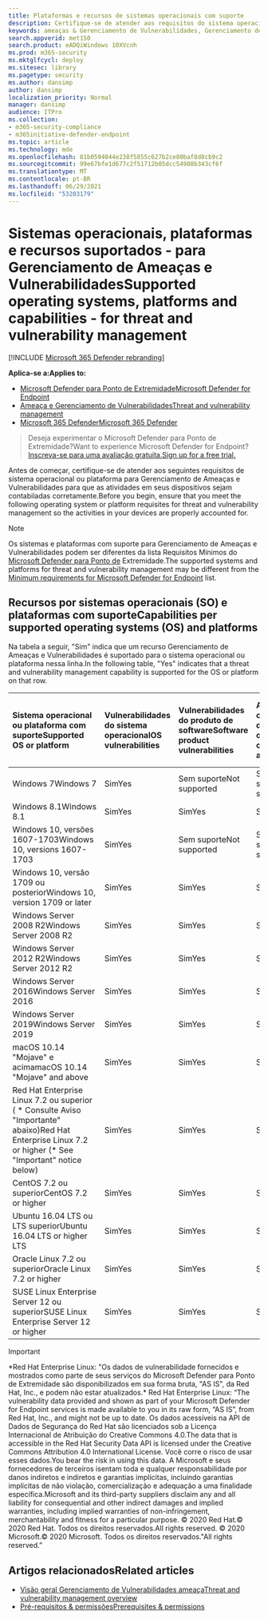```yaml
---
title: Plataformas e recursos de sistemas operacionais com suporte
description: Certifique-se de atender aos requisitos do sistema operacional ou da plataforma para Gerenciamento de Ameaças e Vulnerabilidades, para que as atividades em todos os dispositivos sejam contabiladas corretamente.
keywords: ameaças & Gerenciamento de Vulnerabilidades, Gerenciamento de Ameaças e Vulnerabilidades, sistema operacional, requisitos de plataforma, pré-requisitos, suporte do Microsoft Defender para Endpoint-tvm, Microsoft Defender para Endpoint-tvm, sistemas operacionais com suporte, plataformas com suporte, suporte para linux, suporte para mac
search.appverid: met150
search.product: eADQiWindows 10XVcnh
ms.prod: m365-security
ms.mktglfcycl: deploy
ms.sitesec: library
ms.pagetype: security
ms.author: dansimp
author: dansimp
localization_priority: Normal
manager: dansimp
audience: ITPro
ms.collection:
- m365-security-compliance
- m365initiative-defender-endpoint
ms.topic: article
ms.technology: mde
ms.openlocfilehash: 81b0594044e238f5855c627b2ce80baf8d8cb9c2
ms.sourcegitcommit: 99e67bfe1d677c2f51712b05dcc54908b343cf6f
ms.translationtype: MT
ms.contentlocale: pt-BR
ms.lasthandoff: 06/29/2021
ms.locfileid: "53203179"
---
```

# <a name="supported-operating-systems-platforms-and-capabilities---for-threat-and-vulnerability-management"></a><span data-ttu-id="dfc23-104">Sistemas operacionais, plataformas e recursos suportados - para Gerenciamento de Ameaças e Vulnerabilidades</span><span class="sxs-lookup"><span data-stu-id="dfc23-104">Supported operating systems, platforms and capabilities - for threat and vulnerability management</span></span>

[!INCLUDE [Microsoft 365 Defender rebranding](../../includes/microsoft-defender.md)]

<span data-ttu-id="dfc23-105">**Aplica-se a:**</span><span class="sxs-lookup"><span data-stu-id="dfc23-105">**Applies to:**</span></span>

- [<span data-ttu-id="dfc23-106">Microsoft Defender para Ponto de Extremidade</span><span class="sxs-lookup"><span data-stu-id="dfc23-106">Microsoft Defender for Endpoint</span></span>](https://go.microsoft.com/fwlink/?linkid=2154037)
- [<span data-ttu-id="dfc23-107">Ameaça e Gerenciamento de Vulnerabilidades</span><span class="sxs-lookup"><span data-stu-id="dfc23-107">Threat and vulnerability management</span></span>](next-gen-threat-and-vuln-mgt.md)
- [<span data-ttu-id="dfc23-108">Microsoft 365 Defender</span><span class="sxs-lookup"><span data-stu-id="dfc23-108">Microsoft 365 Defender</span></span>](https://go.microsoft.com/fwlink/?linkid=2118804)

><span data-ttu-id="dfc23-109">Deseja experimentar o Microsoft Defender para Ponto de Extremidade?</span><span class="sxs-lookup"><span data-stu-id="dfc23-109">Want to experience Microsoft Defender for Endpoint?</span></span> [<span data-ttu-id="dfc23-110">Inscreva-se para uma avaliação gratuita.</span><span class="sxs-lookup"><span data-stu-id="dfc23-110">Sign up for a free trial.</span></span>](https://www.microsoft.com/microsoft-365/windows/microsoft-defender-atp?ocid=docs-wdatp-portaloverview-abovefoldlink)

<span data-ttu-id="dfc23-111">Antes de começar, certifique-se de atender aos seguintes requisitos de sistema operacional ou plataforma para Gerenciamento de Ameaças e Vulnerabilidades para que as atividades em seus dispositivos sejam contabiladas corretamente.</span><span class="sxs-lookup"><span data-stu-id="dfc23-111">Before you begin, ensure that you meet the following operating system or platform requisites for threat and vulnerability management so the activities in your devices are properly accounted for.</span></span>

>[!NOTE]
><span data-ttu-id="dfc23-112">Os sistemas e plataformas com suporte para Gerenciamento de Ameaças e Vulnerabilidades podem ser diferentes da lista Requisitos Mínimos do [Microsoft Defender para Ponto de](minimum-requirements.md) Extremidade.</span><span class="sxs-lookup"><span data-stu-id="dfc23-112">The supported systems and platforms for threat and vulnerability management may be different from the [Minimum requirements for Microsoft Defender for Endpoint](minimum-requirements.md) list.</span></span>

## <a name="capabilities-per-supported-operating-systems-os-and-platforms"></a><span data-ttu-id="dfc23-113">Recursos por sistemas operacionais (SO) e plataformas com suporte</span><span class="sxs-lookup"><span data-stu-id="dfc23-113">Capabilities per supported operating systems (OS) and platforms</span></span>

<span data-ttu-id="dfc23-114">Na tabela a seguir, "Sim" indica que um recurso Gerenciamento de Ameaças e Vulnerabilidades é suportado para o sistema operacional ou plataforma nessa linha.</span><span class="sxs-lookup"><span data-stu-id="dfc23-114">In the following table, "Yes" indicates that a threat and vulnerability management capability is supported for the OS or platform on that row.</span></span>

<span data-ttu-id="dfc23-115">Sistema operacional ou plataforma com suporte</span><span class="sxs-lookup"><span data-stu-id="dfc23-115">Supported OS or platform</span></span> | <span data-ttu-id="dfc23-116">Vulnerabilidades do sistema operacional</span><span class="sxs-lookup"><span data-stu-id="dfc23-116">OS vulnerabilities</span></span> | <span data-ttu-id="dfc23-117">Vulnerabilidades do produto de software</span><span class="sxs-lookup"><span data-stu-id="dfc23-117">Software product vulnerabilities</span></span> | <span data-ttu-id="dfc23-118">Avaliação de configuração do sistema operacional</span><span class="sxs-lookup"><span data-stu-id="dfc23-118">OS configuration assessment</span></span> | <span data-ttu-id="dfc23-119">Avaliação de configuração de controles de segurança</span><span class="sxs-lookup"><span data-stu-id="dfc23-119">Security controls configuration assessment</span></span> | <span data-ttu-id="dfc23-120">Avaliação de configuração de produto de software</span><span class="sxs-lookup"><span data-stu-id="dfc23-120">Software product configuration assessment</span></span>
:---|:---|:---|:---|:---|:---
<span data-ttu-id="dfc23-121">Windows 7</span><span class="sxs-lookup"><span data-stu-id="dfc23-121">Windows 7</span></span> | <span data-ttu-id="dfc23-122">Sim</span><span class="sxs-lookup"><span data-stu-id="dfc23-122">Yes</span></span> | <span data-ttu-id="dfc23-123">Sem suporte</span><span class="sxs-lookup"><span data-stu-id="dfc23-123">Not supported</span></span> | <span data-ttu-id="dfc23-124">Sem suporte</span><span class="sxs-lookup"><span data-stu-id="dfc23-124">Not supported</span></span> | <span data-ttu-id="dfc23-125">Sem suporte</span><span class="sxs-lookup"><span data-stu-id="dfc23-125">Not supported</span></span> | <span data-ttu-id="dfc23-126">Sem suporte</span><span class="sxs-lookup"><span data-stu-id="dfc23-126">Not supported</span></span>
<span data-ttu-id="dfc23-127">Windows 8.1</span><span class="sxs-lookup"><span data-stu-id="dfc23-127">Windows 8.1</span></span> | <span data-ttu-id="dfc23-128">Sim</span><span class="sxs-lookup"><span data-stu-id="dfc23-128">Yes</span></span> | <span data-ttu-id="dfc23-129">Sim</span><span class="sxs-lookup"><span data-stu-id="dfc23-129">Yes</span></span> | <span data-ttu-id="dfc23-130">Sim</span><span class="sxs-lookup"><span data-stu-id="dfc23-130">Yes</span></span> | <span data-ttu-id="dfc23-131">Sim</span><span class="sxs-lookup"><span data-stu-id="dfc23-131">Yes</span></span>| <span data-ttu-id="dfc23-132">Sim</span><span class="sxs-lookup"><span data-stu-id="dfc23-132">Yes</span></span>
<span data-ttu-id="dfc23-133">Windows 10, versões 1607-1703</span><span class="sxs-lookup"><span data-stu-id="dfc23-133">Windows 10, versions 1607-1703</span></span> | <span data-ttu-id="dfc23-134">Sim</span><span class="sxs-lookup"><span data-stu-id="dfc23-134">Yes</span></span>  | <span data-ttu-id="dfc23-135">Sem suporte</span><span class="sxs-lookup"><span data-stu-id="dfc23-135">Not supported</span></span> | <span data-ttu-id="dfc23-136">Sem suporte</span><span class="sxs-lookup"><span data-stu-id="dfc23-136">Not supported</span></span> | <span data-ttu-id="dfc23-137">Sem suporte</span><span class="sxs-lookup"><span data-stu-id="dfc23-137">Not supported</span></span> | <span data-ttu-id="dfc23-138">Sem suporte</span><span class="sxs-lookup"><span data-stu-id="dfc23-138">Not supported</span></span>
<span data-ttu-id="dfc23-139">Windows 10, versão 1709 ou posterior</span><span class="sxs-lookup"><span data-stu-id="dfc23-139">Windows 10, version 1709 or later</span></span> | <span data-ttu-id="dfc23-140">Sim</span><span class="sxs-lookup"><span data-stu-id="dfc23-140">Yes</span></span> | <span data-ttu-id="dfc23-141">Sim</span><span class="sxs-lookup"><span data-stu-id="dfc23-141">Yes</span></span> | <span data-ttu-id="dfc23-142">Sim</span><span class="sxs-lookup"><span data-stu-id="dfc23-142">Yes</span></span> | <span data-ttu-id="dfc23-143">Sim</span><span class="sxs-lookup"><span data-stu-id="dfc23-143">Yes</span></span> | <span data-ttu-id="dfc23-144">Sim</span><span class="sxs-lookup"><span data-stu-id="dfc23-144">Yes</span></span>
<span data-ttu-id="dfc23-145">Windows Server 2008 R2</span><span class="sxs-lookup"><span data-stu-id="dfc23-145">Windows Server 2008 R2</span></span> | <span data-ttu-id="dfc23-146">Sim</span><span class="sxs-lookup"><span data-stu-id="dfc23-146">Yes</span></span> | <span data-ttu-id="dfc23-147">Sim</span><span class="sxs-lookup"><span data-stu-id="dfc23-147">Yes</span></span> | <span data-ttu-id="dfc23-148">Sim</span><span class="sxs-lookup"><span data-stu-id="dfc23-148">Yes</span></span> | <span data-ttu-id="dfc23-149">Sim</span><span class="sxs-lookup"><span data-stu-id="dfc23-149">Yes</span></span> | <span data-ttu-id="dfc23-150">Sim</span><span class="sxs-lookup"><span data-stu-id="dfc23-150">Yes</span></span>
<span data-ttu-id="dfc23-151">Windows Server 2012 R2</span><span class="sxs-lookup"><span data-stu-id="dfc23-151">Windows Server 2012 R2</span></span> | <span data-ttu-id="dfc23-152">Sim</span><span class="sxs-lookup"><span data-stu-id="dfc23-152">Yes</span></span> | <span data-ttu-id="dfc23-153">Sim</span><span class="sxs-lookup"><span data-stu-id="dfc23-153">Yes</span></span> | <span data-ttu-id="dfc23-154">Sim</span><span class="sxs-lookup"><span data-stu-id="dfc23-154">Yes</span></span> | <span data-ttu-id="dfc23-155">Sim</span><span class="sxs-lookup"><span data-stu-id="dfc23-155">Yes</span></span> | <span data-ttu-id="dfc23-156">Sim</span><span class="sxs-lookup"><span data-stu-id="dfc23-156">Yes</span></span>
<span data-ttu-id="dfc23-157">Windows Server 2016</span><span class="sxs-lookup"><span data-stu-id="dfc23-157">Windows Server 2016</span></span> | <span data-ttu-id="dfc23-158">Sim</span><span class="sxs-lookup"><span data-stu-id="dfc23-158">Yes</span></span> | <span data-ttu-id="dfc23-159">Sim</span><span class="sxs-lookup"><span data-stu-id="dfc23-159">Yes</span></span> | <span data-ttu-id="dfc23-160">Sim</span><span class="sxs-lookup"><span data-stu-id="dfc23-160">Yes</span></span> | <span data-ttu-id="dfc23-161">Sim</span><span class="sxs-lookup"><span data-stu-id="dfc23-161">Yes</span></span> | <span data-ttu-id="dfc23-162">Sim</span><span class="sxs-lookup"><span data-stu-id="dfc23-162">Yes</span></span>
<span data-ttu-id="dfc23-163">Windows Server 2019</span><span class="sxs-lookup"><span data-stu-id="dfc23-163">Windows Server 2019</span></span> | <span data-ttu-id="dfc23-164">Sim</span><span class="sxs-lookup"><span data-stu-id="dfc23-164">Yes</span></span> | <span data-ttu-id="dfc23-165">Sim</span><span class="sxs-lookup"><span data-stu-id="dfc23-165">Yes</span></span> | <span data-ttu-id="dfc23-166">Sim</span><span class="sxs-lookup"><span data-stu-id="dfc23-166">Yes</span></span> | <span data-ttu-id="dfc23-167">Sim</span><span class="sxs-lookup"><span data-stu-id="dfc23-167">Yes</span></span> | <span data-ttu-id="dfc23-168">Sim</span><span class="sxs-lookup"><span data-stu-id="dfc23-168">Yes</span></span>
<span data-ttu-id="dfc23-169">macOS 10.14 "Mojave" e acima</span><span class="sxs-lookup"><span data-stu-id="dfc23-169">macOS 10.14 "Mojave" and above</span></span> | <span data-ttu-id="dfc23-170">Sim</span><span class="sxs-lookup"><span data-stu-id="dfc23-170">Yes</span></span> | <span data-ttu-id="dfc23-171">Sim</span><span class="sxs-lookup"><span data-stu-id="dfc23-171">Yes</span></span> | <span data-ttu-id="dfc23-172">Sim</span><span class="sxs-lookup"><span data-stu-id="dfc23-172">Yes</span></span> | <span data-ttu-id="dfc23-173">Sim</span><span class="sxs-lookup"><span data-stu-id="dfc23-173">Yes</span></span> | <span data-ttu-id="dfc23-174">Sim</span><span class="sxs-lookup"><span data-stu-id="dfc23-174">Yes</span></span> 
<span data-ttu-id="dfc23-175">Red Hat Enterprise Linux 7.2 ou superior ( \* Consulte Aviso "Importante" abaixo)</span><span class="sxs-lookup"><span data-stu-id="dfc23-175">Red Hat Enterprise Linux 7.2 or higher (\* See "Important" notice below)</span></span> | <span data-ttu-id="dfc23-176">Sim</span><span class="sxs-lookup"><span data-stu-id="dfc23-176">Yes</span></span> | <span data-ttu-id="dfc23-177">Sim</span><span class="sxs-lookup"><span data-stu-id="dfc23-177">Yes</span></span> | <span data-ttu-id="dfc23-178">Sim</span><span class="sxs-lookup"><span data-stu-id="dfc23-178">Yes</span></span> | <span data-ttu-id="dfc23-179">Sim</span><span class="sxs-lookup"><span data-stu-id="dfc23-179">Yes</span></span> | <span data-ttu-id="dfc23-180">Sim</span><span class="sxs-lookup"><span data-stu-id="dfc23-180">Yes</span></span>
<span data-ttu-id="dfc23-181">CentOS 7.2 ou superior</span><span class="sxs-lookup"><span data-stu-id="dfc23-181">CentOS 7.2 or higher</span></span> | <span data-ttu-id="dfc23-182">Sim</span><span class="sxs-lookup"><span data-stu-id="dfc23-182">Yes</span></span> | <span data-ttu-id="dfc23-183">Sim</span><span class="sxs-lookup"><span data-stu-id="dfc23-183">Yes</span></span> | <span data-ttu-id="dfc23-184">Sim</span><span class="sxs-lookup"><span data-stu-id="dfc23-184">Yes</span></span> | <span data-ttu-id="dfc23-185">Sim</span><span class="sxs-lookup"><span data-stu-id="dfc23-185">Yes</span></span> | <span data-ttu-id="dfc23-186">Sim</span><span class="sxs-lookup"><span data-stu-id="dfc23-186">Yes</span></span>
<span data-ttu-id="dfc23-187">Ubuntu 16.04 LTS ou LTS superior</span><span class="sxs-lookup"><span data-stu-id="dfc23-187">Ubuntu 16.04 LTS or higher LTS</span></span> | <span data-ttu-id="dfc23-188">Sim</span><span class="sxs-lookup"><span data-stu-id="dfc23-188">Yes</span></span> | <span data-ttu-id="dfc23-189">Sim</span><span class="sxs-lookup"><span data-stu-id="dfc23-189">Yes</span></span> | <span data-ttu-id="dfc23-190">Sim</span><span class="sxs-lookup"><span data-stu-id="dfc23-190">Yes</span></span> | <span data-ttu-id="dfc23-191">Sim</span><span class="sxs-lookup"><span data-stu-id="dfc23-191">Yes</span></span> | <span data-ttu-id="dfc23-192">Sim</span><span class="sxs-lookup"><span data-stu-id="dfc23-192">Yes</span></span>
<span data-ttu-id="dfc23-193">Oracle Linux 7.2 ou superior</span><span class="sxs-lookup"><span data-stu-id="dfc23-193">Oracle Linux 7.2 or higher</span></span> | <span data-ttu-id="dfc23-194">Sim</span><span class="sxs-lookup"><span data-stu-id="dfc23-194">Yes</span></span> | <span data-ttu-id="dfc23-195">Sim</span><span class="sxs-lookup"><span data-stu-id="dfc23-195">Yes</span></span> | <span data-ttu-id="dfc23-196">Sim</span><span class="sxs-lookup"><span data-stu-id="dfc23-196">Yes</span></span> | <span data-ttu-id="dfc23-197">Sim</span><span class="sxs-lookup"><span data-stu-id="dfc23-197">Yes</span></span> | <span data-ttu-id="dfc23-198">Sim</span><span class="sxs-lookup"><span data-stu-id="dfc23-198">Yes</span></span>
<span data-ttu-id="dfc23-199">SUSE Linux Enterprise Server 12 ou superior</span><span class="sxs-lookup"><span data-stu-id="dfc23-199">SUSE Linux Enterprise Server 12 or higher</span></span> | <span data-ttu-id="dfc23-200">Sim</span><span class="sxs-lookup"><span data-stu-id="dfc23-200">Yes</span></span> | <span data-ttu-id="dfc23-201">Sim</span><span class="sxs-lookup"><span data-stu-id="dfc23-201">Yes</span></span> | <span data-ttu-id="dfc23-202">Sim</span><span class="sxs-lookup"><span data-stu-id="dfc23-202">Yes</span></span> | <span data-ttu-id="dfc23-203">Sim</span><span class="sxs-lookup"><span data-stu-id="dfc23-203">Yes</span></span> | <span data-ttu-id="dfc23-204">Sim</span><span class="sxs-lookup"><span data-stu-id="dfc23-204">Yes</span></span>

>[!IMPORTANT]
> <span data-ttu-id="dfc23-205">\*Red Hat Enterprise Linux: "Os dados de vulnerabilidade fornecidos e mostrados como parte de seus serviços do Microsoft Defender para Ponto de Extremidade são disponibilizados em sua forma bruta, "AS IS", da Red Hat, Inc., e podem não estar atualizados.</span><span class="sxs-lookup"><span data-stu-id="dfc23-205">\* Red Hat Enterprise Linux: “The vulnerability data provided and shown as part of your Microsoft Defender for Endpoint services is made available to you in its raw form, “AS IS”, from Red Hat, Inc., and might not be up to date.</span></span> <span data-ttu-id="dfc23-206">Os dados acessíveis na API de Dados de Segurança do Red Hat são licenciados sob a Licença Internacional de Atribuição do Creative Commons 4.0.</span><span class="sxs-lookup"><span data-stu-id="dfc23-206">The data that is accessible in the Red Hat Security Data API is licensed under the Creative Commons Attribution 4.0 International License.</span></span> <span data-ttu-id="dfc23-207">Você corre o risco de usar esses dados.</span><span class="sxs-lookup"><span data-stu-id="dfc23-207">You bear the risk in using this data.</span></span> <span data-ttu-id="dfc23-208">A Microsoft e seus fornecedores de terceiros isentam toda e qualquer responsabilidade por danos indiretos e indiretos e garantias implícitas, incluindo garantias implícitas de não violação, comercialização e adequação a uma finalidade específica.</span><span class="sxs-lookup"><span data-stu-id="dfc23-208">Microsoft and its third-party suppliers disclaim any and all liability for consequential and other indirect damages and implied warranties, including implied warranties of non-infringement, merchantability and fitness for a particular purpose.</span></span> <span data-ttu-id="dfc23-209">© 2020 Red Hat.</span><span class="sxs-lookup"><span data-stu-id="dfc23-209">© 2020 Red Hat.</span></span> <span data-ttu-id="dfc23-210">Todos os direitos reservados.</span><span class="sxs-lookup"><span data-stu-id="dfc23-210">All rights reserved.</span></span> <span data-ttu-id="dfc23-211">© 2020 Microsoft.</span><span class="sxs-lookup"><span data-stu-id="dfc23-211">© 2020 Microsoft.</span></span> <span data-ttu-id="dfc23-212">Todos os direitos reservados."</span><span class="sxs-lookup"><span data-stu-id="dfc23-212">All rights reserved.”</span></span>

## <a name="related-articles"></a><span data-ttu-id="dfc23-213">Artigos relacionados</span><span class="sxs-lookup"><span data-stu-id="dfc23-213">Related articles</span></span>

- [<span data-ttu-id="dfc23-214">Visão geral Gerenciamento de Vulnerabilidades ameaça</span><span class="sxs-lookup"><span data-stu-id="dfc23-214">Threat and vulnerability management overview</span></span>](next-gen-threat-and-vuln-mgt.md)
- [<span data-ttu-id="dfc23-215">Pré-requisitos & permissões</span><span class="sxs-lookup"><span data-stu-id="dfc23-215">Prerequisites & permissions</span></span>](tvm-prerequisites.md)
